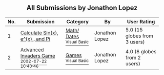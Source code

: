 ﻿<div align="center">

## All Submissions by Jonathon Lopez

</div>

No.  | Submission | Category | By   | User Rating
---- | ---------- | -------- | ---- | -----------
1 | [Calculate Sin\(x\), e^\(x\) , and Pi<br />](https://github.com/Planet-Source-Code/jonathon-lopez-calculate-sin-x-e-x-and-pi__1-21998) | [Math/ Dates<br /><sup>Visual Basic</sup>](../ByCategory/math-dates__1-37.md) | Jonathon Lopez | 5.0 (15 globes from 3 users)
2 | [Advanced Invaders Game<br /><sup>2002-07-22 10:40:46</sup>](https://github.com/Planet-Source-Code/jonathon-lopez-advanced-invaders-game__1-37163) | [Games<br /><sup>Visual Basic</sup>](../ByCategory/games__1-38.md) | Jonathon Lopez | 4.0 (8 globes from 2 users)
